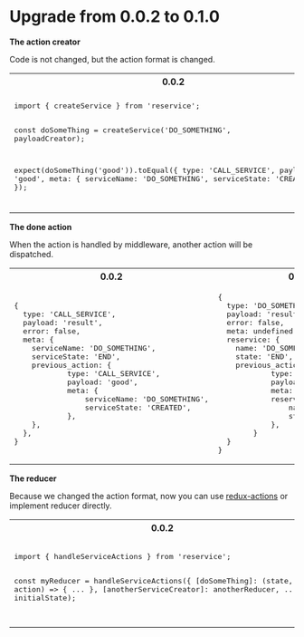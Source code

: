 Upgrade from 0.0.2 to 0.1.0
===========================

**The action creator**

Code is not changed, but the action format is changed.

<table>
 <tr>
  <th>0.0.2</th><th>0.1.0</th>
 </tr>
 <tr>
  <td><pre>
import { createService } from 'reservice';

const doSomeThing = createService('DO_SOMETHING', payloadCreator);

expect(doSomeThing('good')).toEqual({
  type: 'CALL_SERVICE',
  payload: 'good',
  meta: {
    serviceName: 'DO_SOMETHING',
    serviceState: 'CREATED',
  },
});
</pre></td><td><pre>
import { createService } from 'reservice';

const doSomeThing = createService('DO_SOMETHING', payloadCreator);

expect(doSomeThing('good')).toEqual({
  type: 'CALL_RESERVICE',
  payload: 'good',
  meta: undefined,
  reservice: {
    name: 'DO_SOMETHING',
    state: 'CREATED',
  },
});
</pre></td>
 </tr>
</table>

**The done action**

When the action is handled by middleware, another action will be dispatched.

<table>
 <tr>
  <th>0.0.2</th><th>0.1.0</th>
 </tr>
 <tr>
  <td><pre>
{
  type: 'CALL_SERVICE',
  payload: 'result',
  error: false,
  meta: {
    serviceName: 'DO_SOMETHING',
    serviceState: 'END',
    previous_action: {
			type: 'CALL_SERVICE',
			payload: 'good',
			meta: {
				serviceName: 'DO_SOMETHING',
				serviceState: 'CREATED',
			},
    },
  },
}
</pre></td><td><pre>
{
  type: 'DO_SOMETHING',
  payload: 'result',
  error: false,
  meta: undefined,
  reservice: {
    name: 'DO_SOMETHING',
    state: 'END',
    previous_action: {
			type: 'CALL_RERESERVICE',
			payload: 'good',
			meta: undefined,
			reservice: {
				name: 'DO_SOMETHING',
				state: 'BEGIN',
			},
		}
  }
}
</pre></td>
 </tr>
</table>

**The reducer**

Because we changed the action format, now you can use <a href="https://www.npmjs.com/package/redux-actions">redux-actions</a> or implement reducer directly.

<table>
 <tr>
  <th>0.0.2</th><th>0.1.0</th>
 </tr>
 <tr>
  <td><pre>
import { handleServiceActions } from 'reservice';

const myReducer = handleServiceActions({
  [doSomeThing]: (state, action) => { ... },
  [anotherServiceCreator]: anotherReducer,
  ...
}, initialState);
</pre></td><td><pre>
import { handleActions } from 'redux-actions';

// create a reducer
const myReducer = handleActions({
  [doSomeThing]: (state, action) => { ... },
  [anotherServiceCreator]: anotherReducer,
  ...
}, initialState);
</pre></td>
 </tr>
</table>
